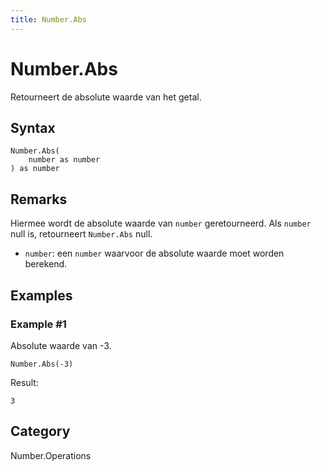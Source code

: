 ```yaml
---
title: Number.Abs
---
```


# Number.Abs


Retourneert de absolute waarde van het getal.


## Syntax

```powerquery
Number.Abs(
    number as number
) as number
```


## Remarks

Hiermee wordt de absolute waarde van <code>number</code> geretourneerd. Als <code>number</code> null is, retourneert <code>Number.Abs</code> null. <ul> <li><code>number</code>: een <code>number</code> waarvoor de absolute waarde moet worden berekend.</li> </ul>


## Examples

### Example #1 
Absolute waarde van -3.
```powerquery
Number.Abs(-3)
```

Result: 
```powerquery
3
```




## Category
Number.Operations
